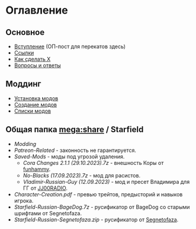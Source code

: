 # Оглавление

## Основное
+ [Вступление](Основное/Вступление.md) (ОП-пост для перекатов здесь)
+ [Ссылки](Основное/Ссылки.md)
+ [Как сделать X](Основное/Как-сделать-X.md)
+ [Вопросы и ответы](Основное/Вопросы-ответы.md)

## Моддинг
+ [Установка модов](Моддинг/Установка-модов.md)
+ [Создание модов](Моддинг/Создание-модов.md)
+ [Списки модов](Моддинг/Списки-модов.md)

## Общая папка [mega:share](https://link.meridiano-web.com/mega:share) / Starfield
+ *Modding*
+ *Patreon-Related* - законность не гарантируется.
+ *Saved-Mods* - моды под угрозой удаления.
    + *Cora Changes 2.1.1 (29.10.2023).7z* - внешность Коры от [funhammy](https://www.nexusmods.com/starfield/users/3288099).
    + *No-Blacks (17.09.2023).7z* - мод для расистов.
    + *Vladimir-Russian-Guy (12.09.2023)* - мод и пресет Владимира для ГГ от [JJ00RADIO](https://www.nexusmods.com/starfield/users/67894191).
+ *Character-Creation.pdf* - превью трейтов, предысторий и навыков игрока.
+ *Starfield-Russian-BageDog.7z* - русификатор от BageDog со старыми шрифтами от Segnetofaza.
+ *Starfield-Russian-Segnetofaza.zip* - русификатор от [Segnetofaza](https://boosty.to/segnetofaza).